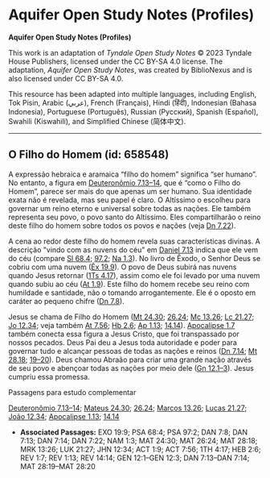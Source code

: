 # Aquifer Open Study Notes (Profiles)

**Aquifer Open Study Notes (Profiles)**

This work is an adaptation of *Tyndale Open Study Notes* © 2023 Tyndale House Publishers, licensed under the CC BY\-SA 4\.0 license. The adaptation, *Aquifer Open Study Notes*, was created by BiblioNexus and is also licensed under CC BY\-SA 4\.0\.

This resource has been adapted into multiple languages, including English, Tok Pisin, Arabic (عربي), French (Français), Hindi (हिंदी), Indonesian (Bahasa Indonesia), Portuguese (Português), Russian (Русский), Spanish (Español), Swahili (Kiswahili), and Simplified Chinese (简体中文).



--------------------------------

## O Filho do Homem (id: 658548)

A expressão hebraica e aramaica “filho do homem” significa “ser humano”. No entanto, a figura em [Deuteronômio 7\.13–14](https://ref.ly/Dan7:13-Dan7:14), que é “como o Filho do Homem”, parece ser mais do que apenas um ser humano. Sua identidade exata não é revelada, mas seu papel é claro. O Altíssimo o escolheu para governar um reino eterno e universal sobre todas as nações. Ele também representa seu povo, o povo santo do Altíssimo. Eles compartilharão o reino deste filho do homem sobre todos os povos e nações (veja [Dn 7\.22](https://ref.ly/Dan7:22)).

A cena ao redor deste filho do homem revela suas características divinas. A descrição "vindo com as nuvens do céu" em [Daniel 7\.13](https://ref.ly/Dan7:13) indica que ele vem do céu (compare [Sl 68\.4](https://ref.ly/Ps68:4); [97\.2](https://ref.ly/Ps97:2); [Na 1\.3](https://ref.ly/Nah1:3)). No livro de Êxodo, o Senhor Deus se cobriu com uma nuvem ([Êx 19\.9](https://ref.ly/Exod19:9)). O povo de Deus subirá nas nuvens quando Jesus retornar ([1Ts 4\.17](https://ref.ly/1Thess4:17)), assim como ele foi levado por uma nuvem quando subiu ao céu ([At 1\.9](https://ref.ly/Acts1:9)). Este filho do homem recebe seu reino com humildade e santidade, não o tomando arrogantemente. Ele é o oposto em caráter ao pequeno chifre ([Dn 7\.8](https://ref.ly/Dan7:8)).

Jesus se chama de Filho do Homem ([Mt 24\.30](https://ref.ly/Matt24:30); [26\.24](https://ref.ly/Matt26:24); [Mc 13\.26](https://ref.ly/Mark13:26); [Lc 21\.27](https://ref.ly/Luke21:27); [Jo 12\.34](https://ref.ly/John12:34); veja também [At 7\.56](https://ref.ly/Acts7:56); [Hb 2\.6](https://ref.ly/Heb2:6); [Ap 1\.13](https://ref.ly/Rev1:13); [14\.14](https://ref.ly/Rev14:14)). [Apocalipse 1\.7](https://ref.ly/Rev1:7) também conecta essa figura a Jesus Cristo, que foi transpassado por nossos pecados. Deus Pai deu a Jesus toda autoridade e poder para governar tudo e alcançar pessoas de todas as nações e reinos ([Dn 7\.14](https://ref.ly/Dan7:14); [Mt 28\.18](https://ref.ly/Matt28:18); [19–20](https://ref.ly/Matt28:19-Matt28:20)). Deus chamou Abraão para criar uma grande nação através de seu povo e abençoar todas as nações por meio dele ([Gn 12\.1–3](https://ref.ly/Gen12:1-Gen12:3)). Jesus cumpriu essa promessa.

Passagens para estudo complementar

[Deuteronômio 7\.13–14](https://ref.ly/Dan7:13-Dan7:14); [Mateus 24\.30](https://ref.ly/Matt24:30); [26\.24](https://ref.ly/Matt26:24); [Marcos 13\.26](https://ref.ly/Mark13:26); [Lucas 21\.27](https://ref.ly/Luke21:27); [João 12\.34](https://ref.ly/John12:34); [Apocalipse 1\.13](https://ref.ly/Rev1:13); [14\.14](https://ref.ly/Rev14:14)

* **Associated Passages:** EXO 19:9; PSA 68:4; PSA 97:2; DAN 7:8; DAN 7:13; DAN 7:14; DAN 7:22; NAM 1:3; MAT 24:30; MAT 26:24; MAT 28:18; MRK 13:26; LUK 21:27; JHN 12:34; ACT 1:9; ACT 7:56; 1TH 4:17; HEB 2:6; REV 1:7; REV 1:13; REV 14:14; GEN 12:1–GEN 12:3; DAN 7:13–DAN 7:14; MAT 28:19–MAT 28:20

